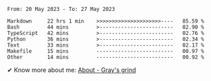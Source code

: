 <!--START_SECTION:waka-->

```text
From: 20 May 2023 - To: 27 May 2023

Markdown     22 hrs 1 min    >>>>>>>>>>>>>>>>>>>>>----   85.59 %
Bash         44 mins         >------------------------   02.90 %
TypeScript   42 mins         >------------------------   02.76 %
Python       36 mins         >------------------------   02.34 %
Text         33 mins         >------------------------   02.17 %
Makefile     15 mins         -------------------------   00.97 %
Other        14 mins         -------------------------   00.92 %
```

<!--END_SECTION:waka-->

<!-- [![grayxu's github stats](https://github-readme-stats.vercel.app/api?username=grayxu&count_private=true&show_icons=true)](https://github.com/grayxu) -->

✔ Know more about me: [About - Gray's grind](https://www.grayxu.cn/)
